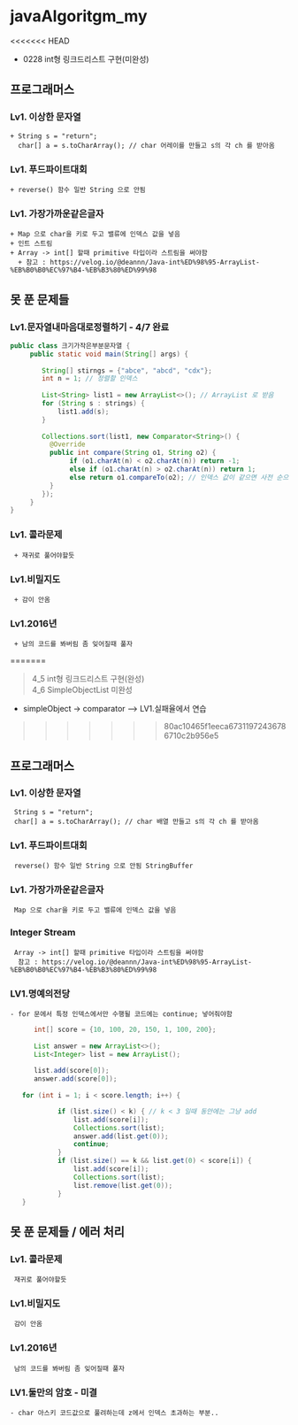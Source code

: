# javaAlgoritgm_my
<<<<<<< HEAD
 + 0228 int형 링크드리스트 구현(미완성)
 
## 프로그래머스

### Lv1. 이상한 문자열
    + String s = "return";
      char[] a = s.toCharArray(); // char 어레이를 만들고 s의 각 ch 를 받아옴
### Lv1. 푸드파이트대회 
    + reverse() 함수 일반 String 으로 안됨
### Lv1. 가장가까운같은글자
    + Map 으로 char을 키로 두고 밸류에 인덱스 값을 넣음
    + 인트 스트림
    + Array -> int[] 할때 primitive 타입이라 스트림을 써야함
      + 참고 : https://velog.io/@deannn/Java-int%ED%98%95-ArrayList-%EB%B0%B0%EC%97%B4-%EB%B3%80%ED%99%98
## 못 푼 문제들
### Lv1.문자열내마음대로정렬하기 - 4/7 완료
```java
public class 크기가작은부분문자열 {
     public static void main(String[] args) {
         
        String[] stirngs = {"abce", "abcd", "cdx"};
        int n = 1; // 정렬할 인덱스
        
        List<String> list1 = new ArrayList<>(); // ArrayList 로 받음
        for (String s : strings) {
            list1.add(s);
        }
        
        Collections.sort(list1, new Comparator<String>() {
          @Override
          public int compare(String o1, String o2) {
               if (o1.charAt(n) < o2.charAt(n)) return -1;
               else if (o1.charAt(n) > o2.charAt(n)) return 1;
               else return o1.compareTo(o2); // 인덱스 값이 같으면 사전 순으로
          }
        });
     }
}
```
### Lv1. 콜라문제
     + 재귀로 풀어야할듯
### Lv1.비밀지도
     + 감이 안옴
### Lv1.2016년
     + 남의 코드를 봐버림 좀 잊어질때 풀자
=======
> 4_5 int형 링크드리스트 구현(완성)<br>
4_6 SimpleObjectList 미완성
 - simpleObject -> comparator --> LV1.실패율에서 연습
>>>>>>> 80ac10465f1eeca67311972436786710c2b956e5

## 프로그래머스
### Lv1. 이상한 문자열
     String s = "return";
     char[] a = s.toCharArray(); // char 배열 만들고 s의 각 ch 를 받아옴
### Lv1. 푸드파이트대회 
     reverse() 함수 일반 String 으로 안됨 StringBuffer
### Lv1. 가장가까운같은글자
     Map 으로 char을 키로 두고 밸류에 인덱스 값을 넣음
### Integer Stream
     Array -> int[] 할때 primitive 타입이라 스트림을 써야함
      참고 : https://velog.io/@deannn/Java-int%ED%98%95-ArrayList-%EB%B0%B0%EC%97%B4-%EB%B3%80%ED%99%98
### LV1.명예의전당
    - for 문에서 특정 인덱스에서만 수행될 코드에는 continue; 넣어줘야함
```java
      int[] score = {10, 100, 20, 150, 1, 100, 200};
        
      List answer = new ArrayList<>();
      List<Integer> list = new ArrayList();
        
      list.add(score[0]);
      answer.add(score[0]);
        
   for (int i = 1; i < score.length; i++) {

            if (list.size() < k) { // k < 3 일때 동안에는 그냥 add
                list.add(score[i]);
                Collections.sort(list);
                answer.add(list.get(0));
                continue;
            }
            if (list.size() == k && list.get(0) < score[i]) {
                list.add(score[i]);
                Collections.sort(list);
                list.remove(list.get(0));
            }
   }

```
## 못 푼 문제들 / 에러 처리
### Lv1. 콜라문제
     재귀로 풀어야할듯
### Lv1.비밀지도
     감이 안옴
### Lv1.2016년
     남의 코드를 봐버림 좀 잊어질때 풀자


### LV1.둘만의 암호 - 미결
    - char 아스키 코드값으로 풀려하는데 z에서 인덱스 초과하는 부분..